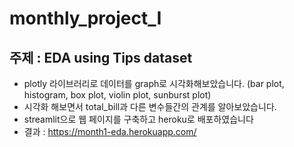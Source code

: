 # monthly_project_I
## 주제 : EDA using Tips dataset
- plotly 라이브러리로 데이터를 graph로 시각화해보았습니다. (bar plot, histogram, box plot, violin plot, sunburst plot) 
- 시각화 해보면서 total_bill과 다른 변수들간의 관계를 알아보았습니다.
- streamlit으로 웹 페이지를 구축하고 heroku로 배포하였습니다
- 결과 : https://month1-eda.herokuapp.com/

